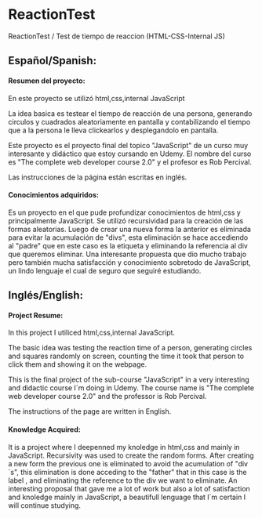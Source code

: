 # ReactionTest
ReactionTest / Test de tiempo de reaccion (HTML-CSS-Internal JS)

## Español/Spanish:

#### Resumen del proyecto:
En este proyecto se utilizó html,css,internal JavaScript

La idea basica es testear el tiempo de reacción de una persona, generando circulos y cuadrados aleatoriamente en pantalla y contabilizando
el tiempo que a la persona le lleva clickearlos y desplegandolo en pantalla.

Este proyecto es el proyecto final del topico "JavaScript" de un curso muy interesante y didáctico que estoy cursando en Udemy.
El nombre del curso es "The complete web developer course 2.0" y el profesor es Rob Percival.

Las instrucciones de la página están escritas en inglés.

#### Conocimientos adquiridos:
Es un proyecto en el que pude profundizar conocimientos de html,css y principalmente JavaScript.
Se utilizó recursividad para la creación de las formas aleatorias.
Luego de crear una nueva forma la anterior es eliminada para evitar la acumulación de "divs", esta eliminación se hace accediendo al "padre" que en este caso es la etiqueta <body> y eliminando la referencia al div que queremos eliminar.
Una interesante propuesta que dio mucho trabajo pero también mucha satisfacción y conocimiento sobretodo de JavaScript, un lindo lenguaje el cual de seguro
que seguiré estudiando.

## Inglés/English:

#### Project Resume:
In this project I utiliced html,css,internal JavaScript.

The basic idea was testing the reaction time of a person, generating circles and squares randomly on screen, counting the time it took
that person to click them and showing it on the webpage.

This is the final project of the sub-course "JavaScript" in a very interesting and didactic course I´m doing in Udemy.
The course name is "The complete web developer course 2.0" and the professor is Rob Percival.

The instructions of the page are written in English.
#### Knowledge Acquired:
It is a project where I deepenned my knoledge in html,css and mainly in JavaScript.
Recursivity was used to create the random forms.
After creating a new form the previous one is eliminated to avoid the acumulation of "div´s", this elimination is done acceding to the "father" that in this case is the label <body>, and eliminating the reference to the div we want to eliminate.
An interesting proposal that gave me a lot of work but also a lot of satisfaction and knoledge mainly in JavaScript, a beautifull lenguage that I´m certain
I will continue studying.
